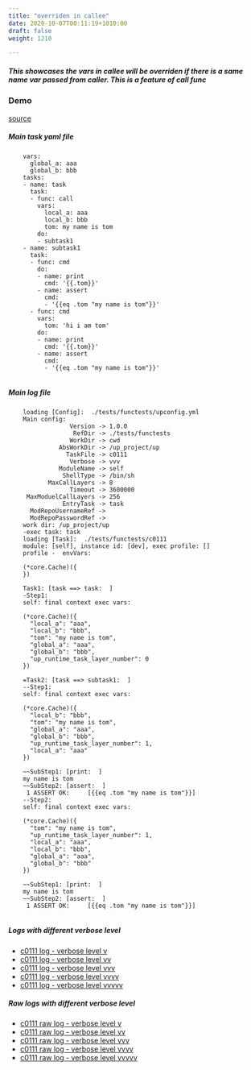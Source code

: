 ```yaml
---
title: "overriden in callee"
date: 2020-10-07T00:11:19+1010:00
draft: false
weight: 1210

---
```


##### This showcases the vars in callee will be overriden if there is a same name var passed from caller. This is a feature of call func


### Demo








[source](https://github.com/upcmd/up/blob/master/tests/functests/c0111.yml)

##### Main task yaml file
```
    vars:
      global_a: aaa
      global_b: bbb
    tasks:
    - name: task
      task:
      - func: call
        vars:
          local_a: aaa
          local_b: bbb
          tom: my name is tom
        do:
        - subtask1
    - name: subtask1
      task:
      - func: cmd
        do:
        - name: print
          cmd: '{{.tom}}'
        - name: assert
          cmd:
          - '{{eq .tom "my name is tom"}}'
      - func: cmd
        vars:
          tom: 'hi i am tom'
        do:
        - name: print
          cmd: '{{.tom}}'
        - name: assert
          cmd:
          - '{{eq .tom "my name is tom"}}'
    
```
##### Main log file
```
    loading [Config]:  ./tests/functests/upconfig.yml
    Main config:
                 Version -> 1.0.0
                  RefDir -> ./tests/functests
                 WorkDir -> cwd
              AbsWorkDir -> /up_project/up
                TaskFile -> c0111
                 Verbose -> vvv
              ModuleName -> self
               ShellType -> /bin/sh
           MaxCallLayers -> 8
                 Timeout -> 3600000
     MaxModuelCallLayers -> 256
               EntryTask -> task
      ModRepoUsernameRef -> 
      ModRepoPasswordRef -> 
    work dir: /up_project/up
    -exec task: task
    loading [Task]:  ./tests/functests/c0111
    module: [self], instance id: [dev], exec profile: []
    profile -  envVars:
    
    (*core.Cache)({
    })
    
    Task1: [task ==> task:  ]
    -Step1:
    self: final context exec vars:
    
    (*core.Cache)({
      "local_a": "aaa",
      "local_b": "bbb",
      "tom": "my name is tom",
      "global_a": "aaa",
      "global_b": "bbb",
      "up_runtime_task_layer_number": 0
    })
    
    =Task2: [task ==> subtask1:  ]
    --Step1:
    self: final context exec vars:
    
    (*core.Cache)({
      "local_b": "bbb",
      "tom": "my name is tom",
      "global_a": "aaa",
      "global_b": "bbb",
      "up_runtime_task_layer_number": 1,
      "local_a": "aaa"
    })
    
    ~~SubStep1: [print:  ]
    my name is tom
    ~~SubStep2: [assert:  ]
     1 ASSERT OK:     [{{eq .tom "my name is tom"}}]
    --Step2:
    self: final context exec vars:
    
    (*core.Cache)({
      "tom": "my name is tom",
      "up_runtime_task_layer_number": 1,
      "local_a": "aaa",
      "local_b": "bbb",
      "global_a": "aaa",
      "global_b": "bbb"
    })
    
    ~~SubStep1: [print:  ]
    my name is tom
    ~~SubStep2: [assert:  ]
     1 ASSERT OK:     [{{eq .tom "my name is tom"}}]
    
```


##### Logs with different verbose level
* [c0111 log - verbose level v](../../logs/c0111_v)
* [c0111 log - verbose level vv](../../logs/c0111_vv)
* [c0111 log - verbose level vvv](../../logs/c0111_vvvv)
* [c0111 log - verbose level vvvv](../../logs/c0111_vvvv)
* [c0111 log - verbose level vvvvv](../../logs/c0111_vvvvv)

##### Raw logs with different verbose level
* [c0111 raw log - verbose level v](../../reflogs/c0111_v.log)
* [c0111 raw log - verbose level vv](../../reflogs/c0111_vv.log)
* [c0111 raw log - verbose level vvv](../../reflogs/c0111_vvv.log)
* [c0111 raw log - verbose level vvvv](../../reflogs/c0111_vvvv.log)
* [c0111 raw log - verbose level vvvvv](../../reflogs/c0111_vvvvv.log)








